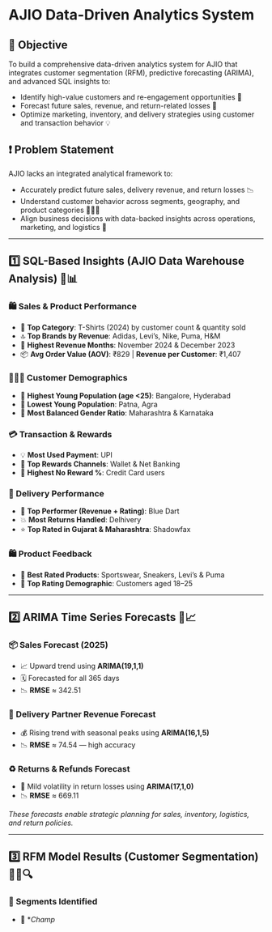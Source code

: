 # AJIO Data-Driven Analytics System

## 🎯 Objective  
To build a comprehensive data-driven analytics system for AJIO that integrates customer segmentation (RFM), predictive forecasting (ARIMA), and advanced SQL insights to:  
* Identify high-value customers and re-engagement opportunities 💼  
* Forecast future sales, revenue, and return-related losses 🔮  
* Optimize marketing, inventory, and delivery strategies using customer and transaction behavior 💡  

## ❗ Problem Statement  
AJIO lacks an integrated analytical framework to:  
* Accurately predict future sales, delivery revenue, and return losses 📉  
* Understand customer behavior across segments, geography, and product categories 🧑‍🤝‍🧑  
* Align business decisions with data-backed insights across operations, marketing, and logistics 🔄  

---

## 1️⃣ SQL-Based Insights (AJIO Data Warehouse Analysis) 🧠📊  

### 🛍️ Sales & Product Performance  
* 🥇 **Top Category**: T-Shirts (2024) by customer count & quantity sold  
* 🔝 **Top Brands by Revenue**: Adidas, Levi’s, Nike, Puma, H&M  
* 📅 **Highest Revenue Months**: November 2024 & December 2023  
* 📦 **Avg Order Value (AOV)**: ₹829 | **Revenue per Customer**: ₹1,407  

### 🧑‍🤝‍🧑 Customer Demographics  
* 👧 **Highest Young Population (age <25)**: Bangalore, Hyderabad  
* 🧔 **Lowest Young Population**: Patna, Agra  
* 🧮 **Most Balanced Gender Ratio**: Maharashtra & Karnataka  

### 💳 Transaction & Rewards  
* 💡 **Most Used Payment**: UPI  
* 🎁 **Top Rewards Channels**: Wallet & Net Banking  
* 🚫 **Highest No Reward %**: Credit Card users  

### 🚚 Delivery Performance  
* 💼 **Top Performer (Revenue + Rating)**: Blue Dart  
* 💥 **Most Returns Handled**: Delhivery  
* ⭐ **Top Rated in Gujarat & Maharashtra**: Shadowfax  

### 🛍️ Product Feedback  
* 👟 **Best Rated Products**: Sportswear, Sneakers, Levi’s & Puma  
* 🌟 **Top Rating Demographic**: Customers aged 18–25  

---

## 2️⃣ ARIMA Time Series Forecasts 🔮📈  

### 📦 Sales Forecast (2025)  
* 📈 Upward trend using **ARIMA(19,1,1)**  
* 🗓️ Forecasted for all 365 days  
* 📉 **RMSE** ≈ 342.51  

### 🚚 Delivery Partner Revenue Forecast  
* 💰 Rising trend with seasonal peaks using **ARIMA(16,1,5)**  
* 📉 **RMSE** ≈ 74.54 — high accuracy  

### ♻️ Returns & Refunds Forecast  
* 💸 Mild volatility in return losses using **ARIMA(17,1,0)**  
* 📉 **RMSE** ≈ 669.11  

*These forecasts enable strategic planning for sales, inventory, logistics, and return policies.*  

---

## 3️⃣ RFM Model Results (Customer Segmentation) 🧑‍💻🔍  

### 🧬 Segments Identified  
* 👑 **Champ*


